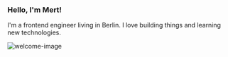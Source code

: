 ### Hello, I'm Mert!
I'm a frontend engineer living in Berlin. I love building things and learning new technologies.



<img src="https://user-images.githubusercontent.com/45823795/180217259-16fb594e-3aa8-4aae-b79b-d6b0a00b096e.gif" alt="welcome-image" title="welcome"/>
